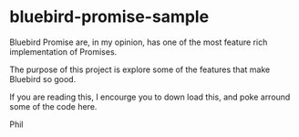 # bluebird-promise-sample

Bluebird Promise are, in my opinion, has one of the most feature rich implementation of Promises.

The purpose of this project is explore some of the features that make Bluebird so good.

If you are reading this, I encourge you to down load this, and poke arround some of the code here.

Phil
